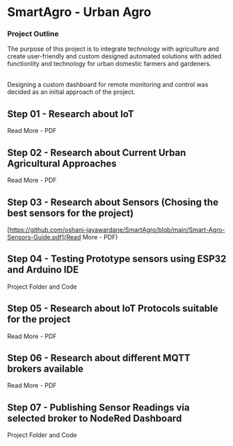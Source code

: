 # SmartAgro  - Urban Agro

### Project Outline

The purpose of this project is to integrate technology with agriculture and create user-friendly and custom designed automated solutions with added functionlity and technology for urban domestic farmers and gardeners. <br/><br/>

Designing a custom dashboard for remote monitoring and control was decided as an initial approach of the project. <br/>

## Step 01 - Research about IoT

Read More - PDF

## Step 02 - Research about Current Urban Agricultural Approaches

Read More - PDF

## Step 03 - Research about Sensors (Chosing the best sensors for the project) 

[https://github.com/oshani-jayawardane/SmartAgro/blob/main/Smart-Agro-Sensors-Guide.pdf](Read More - PDF)

## Step 04 - Testing Prototype sensors using ESP32 and Arduino IDE 

Project Folder and Code

## Step 05 - Research about IoT Protocols suitable for the project

Read More - PDF

## Step 06 - Research about different MQTT brokers available

Read More - PDF

## Step 07 - Publishing Sensor Readings via selected broker to NodeRed Dashboard

Project Folder and Code

